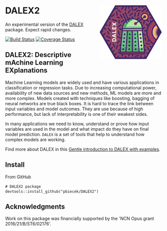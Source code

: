 # DALEX2 <img src="man/figures/logo.png" align="right" />

An experimental version of the [DALEX](https://github.com/pbiecek/DALEX) package. Expect rapid changes.

[![Build Status](https://api.travis-ci.org/pbiecek/DALEX2.png)](https://travis-ci.org/pbiecek/DALEX2)
[![Coverage
Status](https://img.shields.io/codecov/c/github/pbiecek/DALEX2/master.svg)](https://codecov.io/github/pbiecek/DALEX2?branch=master)

## DALEX2: Descriptive mAchine Learning EXplanations

Machine Learning models are widely used and have various applications in classification or regression tasks. Due to increasing computational power, availability of new data sources and new methods, ML models are more and more complex. Models created with techniques like boosting, bagging of neural networks are true black boxes. It is hard to trace the link between input variables and model outcomes. They are use because of high performance, but lack of interpretability is one of their weakest sides.

In many applications we need to know, understand or prove how input variables are used in the model and what impact do they have on final model prediction. `DALEX` is a set of tools that help to understand how complex models are working.

Find more about DALEX in this [Gentle introduction to DALEX with examples](https://pbiecek.github.io/DALEX_docs/).


## Install

From GitHub

```{r}
# DALEX2 package
devtools::install_github("pbiecek/DALEX2")
```


## Acknowledgments

Work on this package was financially supported by the 'NCN Opus grant 2016/21/B/ST6/02176'.
    
